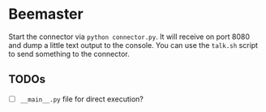 # Beemaster

Start the connector via `python connector.py`.
It will receive on port 8080 and dump a little text output to the console.
You can use the `talk.sh` script to send something to the connector.

## TODOs

- [ ] `__main__.py` file for direct execution?
